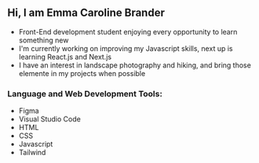## Hi, I am Emma Caroline Brander

- Front-End development student enjoying every opportunity to learn something new
- I'm currently working on improving my Javascript skills, next up is learning React.js and Next.js
- I have an interest in landscape photography and hiking, and bring those elemente in my projects when possible

### Language and Web Development Tools:
- Figma
- Visual Studio Code
- HTML
- CSS
- Javascript
- Tailwind
